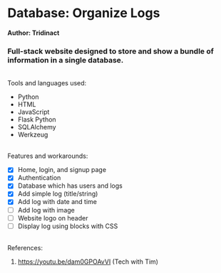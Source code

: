 # Database: Organize Logs
**Author: Tridinact**
### Full-stack website designed to store and show a bundle of information in a single database.
<br>
Tools and languages used:

- Python
- HTML
- JavaScript
- Flask Python
- SQLAlchemy
- Werkzeug

<br>
Features and workarounds:

- [x] Home, login, and signup page
- [x] Authentication
- [x] Database which has users and logs
- [x] Add simple log (title/string)
- [x] Add log with date and time
- [ ] Add log with image
- [ ] Website logo on header
- [ ] Display log using blocks with CSS

<br>
References:

1. https://youtu.be/dam0GPOAvVI (Tech with Tim)
